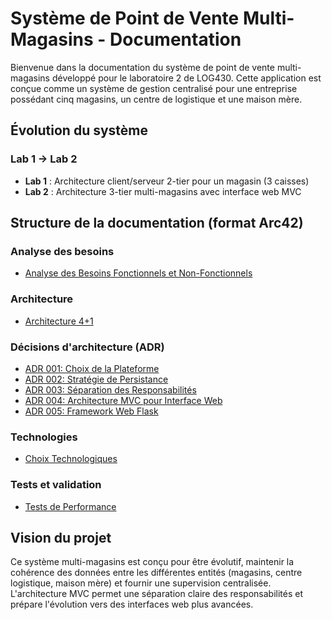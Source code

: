 # Système de Point de Vente Multi-Magasins - Documentation

Bienvenue dans la documentation du système de point de vente multi-magasins développé pour le laboratoire 2 de LOG430. Cette application est conçue comme un système de gestion centralisé pour une entreprise possédant cinq magasins, un centre de logistique et une maison mère.

## Évolution du système

### Lab 1 → Lab 2
- **Lab 1** : Architecture client/serveur 2-tier pour un magasin (3 caisses)
- **Lab 2** : Architecture 3-tier multi-magasins avec interface web MVC

## Structure de la documentation (format Arc42)

### Analyse des besoins
- [Analyse des Besoins Fonctionnels et Non-Fonctionnels](analyse-besoins.md)

### Architecture
- [Architecture 4+1](architecture-4+1.md)

### Décisions d'architecture (ADR)
- [ADR 001: Choix de la Plateforme](adr/001-choix-plateforme.md)
- [ADR 002: Stratégie de Persistance](adr/002-strategie-persistence.md)
- [ADR 003: Séparation des Responsabilités](adr/003-separation-responsabilites.md)
- [ADR 004: Architecture MVC pour Interface Web](adr/004-architecture-mvc.md)
- [ADR 005: Framework Web Flask](adr/005-framework-flask.md)

### Technologies
- [Choix Technologiques](choix-technologiques.md)

### Tests et validation
- [Tests de Performance](tests-performance.md)

## Vision du projet

Ce système multi-magasins est conçu pour être évolutif, maintenir la cohérence des données entre les différentes entités (magasins, centre logistique, maison mère) et fournir une supervision centralisée. L'architecture MVC permet une séparation claire des responsabilités et prépare l'évolution vers des interfaces web plus avancées.